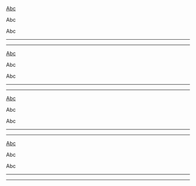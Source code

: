 <div class="au-body au-body--dark palette palette--dark">
  <div class="row">
    <div class="col-xs-3 palette__bg">
      <p><a href="#">Abc</a></p>
      <p>Abc</p>
      <p class="palette__text--muted">Abc</p>
      <hr />
      <hr  class="palette__text--focus" />
    </div>
    <div class="col-xs-3 palette__bg palette__bg--shade">
      <p><a href="#">Abc</a></p>
      <p>Abc</p>
      <p class="palette__text--muted">Abc</p>
      <hr />
      <hr  class="palette__text--focus" />
    </div>
    <div class="col-xs-3 palette__bg palette__bg--alt">
      <p><a href="#">Abc</a></p>
      <p>Abc</p>
      <p class="palette__text--muted">Abc</p>
      <hr />
      <hr  class="palette__text--focus" />
    </div>
    <div class="col-xs-3 palette__bg palette__bg--alt-shade">
      <p><a href="#">Abc</a></p>
      <p>Abc</p>
      <p class="palette__text--muted">Abc</p>
      <hr />
      <hr  class="palette__text--focus" />
    </div>
  </div>
</div>
